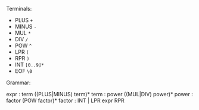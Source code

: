Terminals: 
* PLUS `+`
* MINUS `-`
* MUL `*`
* DIV `/`
* POW `^`
* LPR `(`
* RPR `)`
* INT `[0..9]*`
* EOF `\0`

Grammar:

expr    : term ((PLUS|MINUS) term)*
term    : power ((MUL|DIV) power)*
power   : factor (POW factor)*
factor  : INT
        | LPR expr RPR